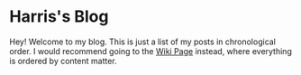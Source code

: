 # Harris's Blog

Hey! Welcome to my blog. This is just a list of my posts in chronological order. I would recommend going to the [Wiki Page](https://harrisshadmany.github.io/_pages/wiki.html) instead, where everything is ordered by content matter. 
